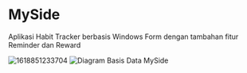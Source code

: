 # MySide
Aplikasi Habit Tracker berbasis Windows Form dengan tambahan fitur Reminder dan Reward

![1618851233704](https://user-images.githubusercontent.com/82350726/115274445-dd84b800-a16a-11eb-91ae-9ecb6f6b9bab.jpg)
![Diagram Basis Data MySide](https://user-images.githubusercontent.com/71475320/116894182-fa85b480-ac5b-11eb-84a0-b606c9ebb4dc.jpg)
